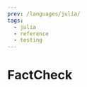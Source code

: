 ```yaml
---
prev: /languages/julia/
tags:
  - julia
  - reference
  - testing
---
```


# FactCheck

<!--
TODO: Finish this reference
TODO: Add tutorial and link to it
TODO: Add any recipes and link to them
-->
